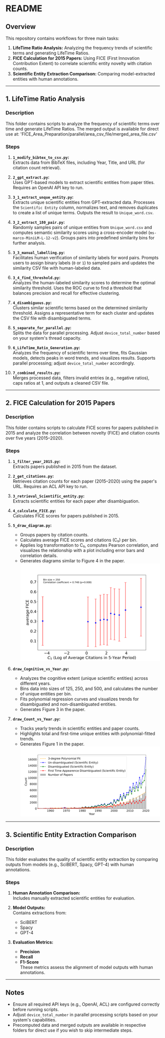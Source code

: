 # README

## Overview
This repository contains workflows for three main tasks:  
1. **LifeTime Ratio Analysis:** Analyzing the frequency trends of scientific terms and generating LifeTime Ratios.  
2. **FICE Calculation for 2015 Papers:** Using FICE (First Innovation Contribution Extent) to correlate scientific entity novelty with citation counts.  
3. **Scientific Entity Extraction Comparison:** Comparing model-extracted entities with human annotations.

---

## **1. LifeTime Ratio Analysis**

### **Description**
This folder contains scripts to analyze the frequency of scientific terms over time and generate LifeTime Ratios. The merged output is available for direct use at: 'FICE_Area_Preparation/parallel/area_csv_file/merged_area_file.csv'


### **Steps**
1. **`1_modify_bibtex_to_csv.py`:**  
   Extracts data from BibTeX files, including Year, Title, and URL (for citation count retrieval).  

2. **`2_gpt_extract.py`:**  
   Uses GPT-based models to extract scientific entities from paper titles. Requires an OpenAI API key to run.

3. **`3_1_extract_unque_entity.py`:**  
   Extracts unique scientific entities from GPT-extracted data. Processes the `Scientific Entity` column, normalizes text, and removes duplicates to create a list of unique terms. Outputs the result to `Unique_word.csv`.

4. **`3_2_extract_180_pair.py`:**  
   Randomly samples pairs of unique entities from `Unique_word.csv` and computes semantic similarity scores using a cross-encoder model (`ms-marco-MiniLM-L-12-v2`). Groups pairs into predefined similarity bins for further analysis.

5. **`3_3_manual_labelling.py`:**  
   Facilitates human verification of similarity labels for word pairs. Prompts users to assign binary labels (`0` or `1`) to sampled pairs and updates the similarity CSV file with human-labeled data.

6. **`3_4_find_threshold.py`:**  
   Analyzes the human-labeled similarity scores to determine the optimal similarity threshold. Uses the ROC curve to find a threshold that balances precision and recall for effective clustering.

7. **`4_disambiguous.py`:**  
   Clusters similar scientific terms based on the determined similarity threshold. Assigns a representative term for each cluster and updates the CSV file with disambiguated terms.

8. **`5_separate_for_parallel.py`:**  
   Splits the data for parallel processing. Adjust `device_total_number` based on your system's thread capacity.

9. **`6_LifeTime_Ratio_Generation.py`:**  
   Analyzes the frequency of scientific terms over time, fits Gaussian models, detects peaks in word trends, and visualizes results. Supports parallel processing; adjust `device_total_number` accordingly.

10. **`7_combined_results.py`:**  
    Merges processed data, filters invalid entries (e.g., negative ratios), caps ratios at 1, and outputs a cleaned CSV file.


---

## **2. FICE Calculation for 2015 Papers**

### **Description**
This folder contains scripts to calculate FICE scores for papers published in 2015 and analyze the correlation between novelty (FICE) and citation counts over five years (2015–2020).

### **Steps**
1. **`1_filter_year_2015.py`:**  
   Extracts papers published in 2015 from the dataset.

2. **`2_get_citations.py`:**  
   Retrieves citation counts for each paper (2015–2020) using the paper's URL. Requires an ACL API key to run.

3. **`3_retrieval_Scientific_entity.py`:**  
   Extracts scientific entities for each paper after disambiguation.

4. **`4_calculate_FICE.py`:**  
   Calculates FICE scores for papers published in 2015.

5. **`5_draw_diagram.py`:**  
   - Groups papers by citation counts.
   - Calculates average FICE scores and citations (C₅) per bin.  
   - Applies log transformation to C₅, computes Pearson correlation, and visualizes the relationship with a plot including error bars and correlation details.  
   - Generates diagrams similar to Figure 4 in the paper.
   ![Frequency Diagram](picture/frequency_250.png)


6. **`draw_Cognitive_vs_Year.py`:**  
   - Analyzes the cognitive extent (unique scientific entities) across different years.  
   - Bins data into sizes of 125, 250, and 500, and calculates the number of unique entities per bin.  
   - Fits polynomial regression curves and visualizes trends for disambiguated and non-disambiguated entities.  
   - Generates Figure 3 in the paper.
   

7. **`draw_Count_vs_Year.py`:**  
   - Tracks yearly trends in scientific entities and paper counts.  
   - Highlights total and first-time unique entities with polynomial-fitted trends.  
   - Generates Figure 1 in the paper.
   ![Frequency Diagram](picture/fig_2.png)

---

## **3. Scientific Entity Extraction Comparison**

### **Description**
This folder evaluates the quality of scientific entity extraction by comparing outputs from models (e.g., SciBERT, Spacy, GPT-4) with human annotations.

### **Steps**
1. **Human Annotation Comparison:**  
   Includes manually extracted scientific entities for evaluation.

2. **Model Outputs:**  
   Contains extractions from:
   - SciBERT  
   - Spacy  
   - GPT-4  

3. **Evaluation Metrics:**  
   - **Precision**  
   - **Recall**  
   - **F1-Score**  
   These metrics assess the alignment of model outputs with human annotations.

---

## **Notes**
- Ensure all required API keys (e.g., OpenAI, ACL) are configured correctly before running scripts.  
- Adjust `device_total_number` in parallel processing scripts based on your system's capabilities.  
- Precomputed data and merged outputs are available in respective folders for direct use if you wish to skip intermediate steps.


